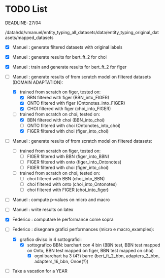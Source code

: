 # TODO List

DEADLINE: 27/04

/datahdd/vmanuel/entity_typing_all_datasets/data/entity_typing_original_datasets/mapped_datasets

- [X] Manuel : generate filtered datasets with original labels
- [X] Manuel : generate results for bert_ft_2 for choi
- [X] Manuel : train and generate results for bert_ft_2 for figer
- [ ] Manuel : generate results of from scratch model on filtered datasets (DOMAIN ADAPTATION):
  - [X] trained from scratch on figer, tested on:
    - [X]  BBN filtered with figer (BBN_into_FIGER)
    - [X]  ONTO filtered with figer (Ontonotes_into_FIGER)
    - [X]  CHOI filtered with figer (choi_into_FIGER)
  - [ ] trained from scratch on choi, tested on:
    - [X]  BBN filtered with choi (BBN_into_choi)
    - [ ]  ONTO filtered with choi (Ontonotes_into_choi)
    - [X]  FIGER filtered with choi (figer_into_choi)
- [ ] Manuel : generate results of from scratch model on filtered datasets:
  - [ ] trained from scratch on figer, tested on:
    - [ ] FIGER filtered with BBN (figer_into_BBN)
    - [ ] FIGER filtered with onto (figer_into_Ontonotes)
    - [ ] FIGER filtered with choi (figer_into_choi)
  - [ ] trained from scratch on choi, tested on:
    - [ ] choi filtered with BBN (choi_into_BBN)
    - [ ] choi filtered with onto (choi_into_Ontonotes)
    - [ ] choi filtered with FIGER (choi_into_figer)
- [ ] Manuel : compute p-values on micro and macro
- [ ] Manuel : write results on latex

- [X] Federico : computare le performance come sopra
- [ ] Federico : disegnare grafici performances (micro e macro_examples):
  - [X] grafico diviso in 4 sottografici:
    - [X] sottografico BBN: barchart con 4 bin (BBN test, BBN test mapped on Onto, BBN test mapped on figer, BBN test mapped on choi)
      - [X] ogni barchart ha 3 (4?) barre (bert_ft_2_bbn, adapters_2_bbn, adapters_16_bbn, Onoe(?))   

- [ ] Take a vacation for a YEAR
